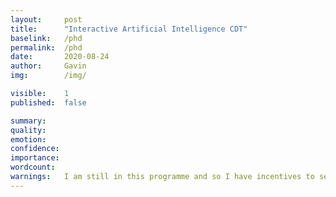 ```yaml
---
layout:     post
title:      "Interactive Artificial Intelligence CDT"
baselink:   /phd
permalink:  /phd
date:       2020-08-24
author:     Gavin   
img:        /img/

visible:    1
published:  false

summary:    
quality:    
emotion:	
confidence: 
importance: 
wordcount:  
warnings:	I am still in this programme and so I have incentives to seem agreeable.
---
```



